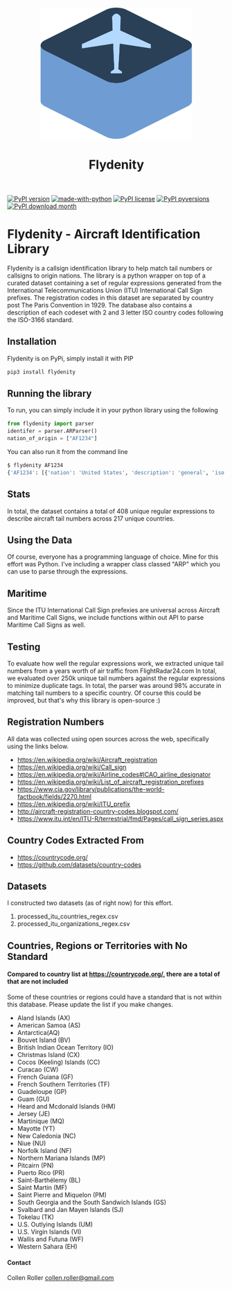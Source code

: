 <p align="center">
  <img src="/images/Box.png" width="350" title="ARP">
</p>

# <div align="center">Flydenity<br /><br />

[![PyPI version](https://badge.fury.io/py/flydenity.svg)](https://badge.fury.io/py/flydenity)
[![made-with-python](https://img.shields.io/badge/Made%20with-Python-1f425f.svg)](https://www.python.org/)
[![PyPI license](https://img.shields.io/pypi/l/ansicolortags.svg)](https://pypi.python.org/pypi/ansicolortags/)
[![PyPI pyversions](https://img.shields.io/pypi/pyversions/ansicolortags.svg)](https://pypi.python.org/pypi/ansicolortags/)
[![PyPI download month](https://img.shields.io/pypi/dm/ansicolortags.svg)](https://pypi.python.org/pypi/ansicolortags/)


# Flydenity - Aircraft Identification Library

Flydenity is a callsign identification library to help match tail numbers or
callsigns to origin nations. The library is a python wrapper on top of a curated
dataset containing a set of regular expressions generated from the
International Telecommunications Union (ITU) International Call Sign prefixes.
The registration codes in this dataset are separated by country post The Paris
Convention in 1929. The database also contains a description of each codeset
with 2 and 3 letter ISO country codes following the ISO-3166 standard.

## Installation

Flydenity is on PyPi, simply install it with PIP

  ```bash
  pip3 install flydenity
  ```

## Running the library

To run, you can simply include it in your python library using the following

  ```python
  from flydenity import parser
  identifer = parser.ARParser()
  nation_of_origin = ["AF1234"]
  ```

You can also run it from the command line

  ```bash
  $ flydenity AF1234
  {'AF1234': [{'nation': 'United States', 'description': 'general', 'iso codes': "['US', 'USA']"}]}
  ```

## Stats
In total, the dataset contains a total of 408 unique regular expressions to
describe aircraft tail numbers across 217 unique countries.

## Using the Data
Of course, everyone has a programming language of choice. Mine for this effort
was Python. I've including a wrapper class classed "ARP" which you can use to
parse through the expressions.

## Maritime
Since the ITU International Call Sign prefexies are universal across Aircraft
and Maritime Call Signs, we include functions within out API to parse Maritime
Call Signs as well.

## Testing
To evaluate how well the regular expressions work, we extracted unique tail
numbers from a years worth of air traffic from FlightRadar24.com In total,
we evaluated over 250k unique tail numbers against the regular expressions
to minimize duplicate tags. In total, the parser was around 98% accurate in
matching tail numbers to a specific country. Of course this could be
improved, but that's why this library is open-source :)

## Registration Numbers
All data was collected using open sources across the web, specifically using
the links below.
- https://en.wikipedia.org/wiki/Aircraft_registration
- https://en.wikipedia.org/wiki/Call_sign
- https://en.wikipedia.org/wiki/Airline_codes#ICAO_airline_designator
- https://en.wikipedia.org/wiki/List_of_aircraft_registration_prefixes
- https://www.cia.gov/library/publications/the-world-factbook/fields/2270.html
- https://en.wikipedia.org/wiki/ITU_prefix
- http://aircraft-registration-country-codes.blogspot.com/
- https://www.itu.int/en/ITU-R/terrestrial/fmd/Pages/call_sign_series.aspx

## Country Codes Extracted From
- https://countrycode.org/
- https://github.com/datasets/country-codes

## Datasets
I constructed two datasets (as of right now) for this effort.
1. processed_itu_countries_regex.csv
2. processed_itu_organizations_regex.csv


## Countries, Regions or Territories with No Standard
#### Compared to country list at https://countrycode.org/, there are a total of that are not included
Some of these countries  or regions could have a standard that is not within
this database. Please update the list if you make changes.
- Aland Islands (AX)
- American Samoa (AS)
- Antarctica(AQ)
- Bouvet Island	(BV)
- British Indian Ocean Territory (IO)
- Christmas Island (CX)
- Cocos (Keeling) Islands (CC)
- Curacao (CW)
- French Guiana	(GF)
- French Southern Territories (TF)
- Guadeloupe (GP)
- Guam (GU)
- Heard and Mcdonald Islands (HM)
- Jersey (JE)
- Martinique (MQ)
- Mayotte (YT)
- New Caledonia (NC)
- Niue (NU)
- Norfolk Island (NF)
- Northern Mariana Islands (MP)
- Pitcairn (PN)
- Puerto Rico (PR)
- Saint-Barthélemy (BL)
- Saint Martin (MF)
- Saint Pierre and Miquelon (PM)
- South Georgia and the South Sandwich Islands (GS)
- Svalbard and Jan Mayen Islands (SJ)
- Tokelau (TK)
- U.S. Outlying Islands (UM)
- U.S. Virgin Islands (VI)
- Wallis and Futuna (WF)
- Western Sahara (EH)


#### Contact

Collen Roller
collen.roller@gmail.com
